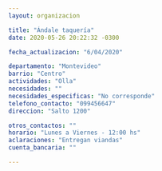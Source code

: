 ```yaml
---
layout: organizacion

title: "Ándale taquería"
date: 2020-05-26 20:22:32 -0300

fecha_actualizacion: "6/04/2020"

departamento: "Montevideo"
barrio: "Centro"
actividades: "Olla"
necesidades: ""
necesidades_especificas: "No corresponde"
telefono_contacto: "099456647"
direccion: "Salto 1200"

otros_contactos: ""
horario: "Lunes a Viernes - 12:00 hs"
aclaraciones: "Entregan viandas"
cuenta_bancaria: ""

---
```

